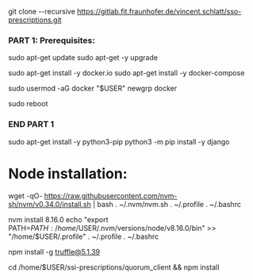 

git clone --recursive https://gitlab.fit.fraunhofer.de/vincent.schlatt/sso-prescriptions.git

### PART 1: Prerequisites: ### 
sudo apt-get update
sudo apt-get -y upgrade

sudo apt-get install -y docker.io
sudo apt-get install -y docker-compose

sudo usermod -aG docker "$USER"
newgrp docker

sudo reboot


### END PART 1 ###


sudo apt-get install -y python3-pip
python3 -m pip install -y django


# Node installation: 

wget -qO- https://raw.githubusercontent.com/nvm-sh/nvm/v0.34.0/install.sh | bash
. ~/.nvm/nvm.sh
. ~/.profile
. ~/.bashrc

nvm install 8.16.0
echo "export PATH=$PATH:/home/$USER/.nvm/versions/node/v8.16.0/bin" >> "/home/$USER/.profile"
. ~/.profile
. ~/.bashrc

npm install -g truffle@5.1.39

cd /home/$USER/ssi-prescriptions/quorum_client && npm install

